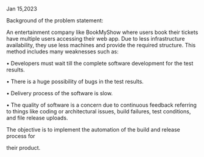 Jan 15,2023

Background of the problem statement:

An entertainment company like BookMyShow where users book their tickets have multiple users accessing their web app. Due to less infrastructure availability, they use less machines and provide the required structure. This method includes many weaknesses such as:

•	Developers must wait till the complete software development for the test results.

•	There is a huge possibility of bugs in the test results.

•	Delivery process of the software is slow.

•	The quality of software is a concern due to continuous feedback referring to things like coding or architectural issues, build failures, test conditions, and file release uploads.

The objective is to implement the automation of the build and release process for

their product.



